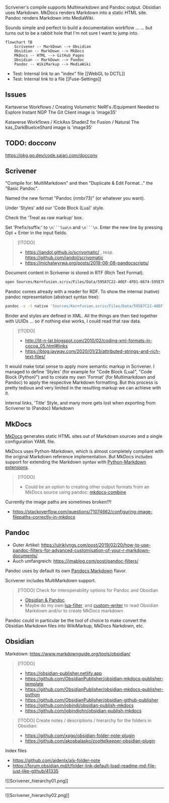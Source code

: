 Scrivener's compile supports Multimarkdown and Pandoc output.
Obsidian uses Markdown.
MkDocs renders Markdown into a static HTML site.
Pandoc renders Markdown into MediaWiki.

Sounds simple and perfect to build a documentation workflow ...
... but turns out to be a rabbit hole that I'm not sure I want to jump into.


```mermaid
flowchart TB
    Scrivener -- MarkDown --> Obsidian
    Obsidian -- MarkDown --> MkDocs
    MkDocs -- HTML --> GitHub_Pages
    Obsidian -- MarkDown --> Pandoc
    Pandoc -- WikiMarkup --> MediaWiki
```


- Test: Internal link to an "index" file [[WebGL to DCTL]]
- Test: Internal link to a file [[Fuse-Settings]]

## Issues 

Kartaverse Workflows / Creating Volumetric NeRFs /Equipment Needed to Explore Instant NGP
The Git Client image is 'image35'

Kataverse Workflows / KickAss ShaderZ for Fusion / Natural
The kas_DarkBlueIceShard image is 'image35'




## TODO: docconv

https://pkg.go.dev/code.sajari.com/docconv



## Scrivener

"Compile for: MultiMarkdown" and then "Duplicate & Edit Format..." the "Basic Pandoc".

Named the new format "Pandoc (nmbr73)" (or whatever you want).

Under 'Styles' add our 'Code Block (Lua)' style.

Check the 'Treat as raw markup' box.

Set 'Prefix/suffix:' to `\n```lua\n` and `\n```\n`. Enter the new line by pressing Opt + Enter in the input fields.

<!--
For non-code but still block styles fenced blocks (resulting in a 'Div') could make sense; here it would be:
`\n::: {custom-style="Code Block (Lua)"} :::\n` and `\n:::\n`
-->

> [!TODO]
> - https://iandol.github.io/scrivomatic/ , resp. https://github.com/iandol/scrivomatic
> - https://michalwyrwa.org/posts/2019-06-08-pandocscripts/

Document content in Scrivener is stored in RTF (Rich Text Format).
```sh
open Sources/Kernfusion.scriv/Files/Data/59587C22-40EF-4FD1-8674-595E763625CB/content.rtf
```

Pandoc comes already with a reader for RDF. To show the internal (native) pandoc representation (abstract syntax tree):
```sh
pandoc -s -t native 'Sources/Kernfusion.scriv/Files/Data/59587C22-40EF-4FD1-8674-595E763625CB/content.rtf'
```

Binder and styles are defined in XML. All the things are then tied together with UUIDs ... so if nothing else works, I could read that raw data.

> [!TODO]
> - http://lit-n-lat.blogspot.com/2010/02/coding-xml-formats-in-cocoa_05.html#links
> - https://blog.jayway.com/2020/01/23/attributed-strings-and-rich-text-files/

It would make total sense to apply more semantic markup in Scrivener. I managed to define 'Styles' (for example for "Code Block (Lua)", "Code Block (Python)") and to create my own 'Format' (for Multimarkdown and Pandoc) to apply the respective Markdown formatting. But this process is pretty tedious and very limited in the resulting markup we can achieve with it.

Internal links, 'Title' Style, and many more gets lost when exporting from Scrivener to (Pandoc) Markdown


## MkDocs

[MkDocs](https://www.mkdocs.org) generates static HTML sites out of Markdown sources and a single configuration YAML file.

MkDocs uses Python-Markdown, which is almost completely compliant with the original Markdown reference implementation. But MkDocs includes support for extending the Markdown syntax with [Python-Markdown extensions](https://python-markdown.github.io/extensions/).

> [!TODO]
> - Could be an option to creating other output formats from an MkDocs source using pandoc: [mkdocs-combine](https://twardoch.github.io/mkdocs-combine/)


Currently the image paths are sometimes broken!?!

- https://stackoverflow.com/questions/71074662/configuring-image-filepaths-correctly-in-mkdocs




## Pandoc

- Guter Artikel: https://ulriklyngs.com/post/2019/02/20/how-to-use-pandoc-filters-for-advanced-customisation-of-your-r-markdown-documents/
- Auch umfangreich: https://jmablog.com/post/pandoc-filters/

Pandoc uses by default its own [Pandocs Markdown](https://pandoc.org/MANUAL.html#pandocs-markdown) flavor.

Scrivener includes MultiMarkdown support.

> [!TODO] Check for interoperability options for Pandoc and Obsidian
> - [Obsidian & Pandoc](https://medium.com/@nicfab/obsidian-part-3-pandoc-87459fda89a5).
> - Maybe do my own [lua-filter](https://pandoc.org/lua-filters.html), and [custom-writer](https://pandoc.org/custom-writers.html) to read Obsidian Markdown and/or to create MkDocs markdown

Pandoc could in particular be the tool of choice to make convert the Obsidian Markdown files into WikiMarkup, MkDocs Narkdown, etc.



## Obsidian

Markdown: https://www.markdownguide.org/tools/obsidian/

> [!TODO]
> - https://obsidian-publisher.netlify.app
> - https://github.com/ObsidianPublisher/obsidian-mkdocs-publisher-template
> - https://github.com/ObsidianPublisher/obsidian-mkdocs-publisher-python
> - https://github.com/ObsidianPublisher/obsidian-github-publisher
> - https://github.com/jobindj/obsidian-publish-mkdocs
> - https://github.com/jobindjohn/obsidian-publish-mkdocs


> [!TODO] Create notes / descriptions / hierarchy for the folders in Obsidian:
> - https://github.com/xpgo/obsidian-folder-note-plugin
> - https://github.com/akosbalasko/zoottelkeeper-obsidian-plugin

Index files
- https://github.com/aidenlx/alx-folder-note
- https://forum.obsidian.md/t/folder-link-default-load-readme-md-file-just-like-github/41335


![[Scrivener_hierarchy01.png]]

-----

![[Scrivener_hierarchy02.png]]